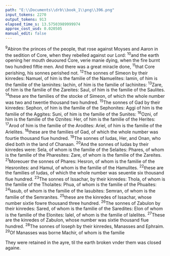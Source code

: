 ```yaml
---
path: "E:\\Documents\\drb\\book_1\\png\\396.png"
input_tokens: 2270
output_tokens: 913
elapsed_time_s: 13.57503989999974
approx_cost_usd: 0.020505
manual_edit: false
---
```

<sup>9</sup>Abiron the princes of the people, that rose against Moyses and Aaron in the sedition of Core, when they rebelled against our Lord: <sup>10</sup>and the earth opening her mouth deuoured Core, verie manie dying, when the fire burnt two hundred fiftie men. And there was a great miracle done, <sup>11</sup>that Core perishing, his sonnes perished not. <sup>12</sup>The sonnes of Simeon by their kinredes: Namuel, of him is the familie of the Namuelites: Iamin, of him is the familie of the Iaminites: Iachin, of him is the familie of Iachinites: <sup>13</sup>Zare, of him is the familie of the Zareites: Saul, of him is the familie of the Saulites. <sup>14</sup>these are the families of the stocke of Simeon, of which the whole number was two and twentie thousand two hundred. <sup>15</sup>The sonnes of Gad by their kinredes: Sephon, of him is the familie of the Sephonites: Aggi of him is the familie of the Aggites: Suni, of him is the familie of the Sunites: <sup>16</sup>Ozni, of him is the familie of the Oznites: Her, of him is the familie of the Herites: <sup>17</sup>Arod of him is the familie of the Arodites: Ariel, of him is the familie of the Arielites. <sup>18</sup>these are the families of Gad, of which the whole number was fourtie thousand fiue hundred. <sup>19</sup>The sonnes of Iudas, Her, and Onan, who died both in the land of Chanaan. <sup>20</sup>And the sonnes of Iudas by their kinredes were: Sela, of whom is the familie of the Selaites: Phares, of whom is the familie of the Pharesites: Zare, of whom is the familie of the Zareites. <sup>21</sup>Moreouer the sonnes of Phares: Hesron, of whom is the familie of the Hesronites: and Hamul, of whom is the familie of the Hamulites. <sup>22</sup>these are the families of Iudas, of which the whole number was seuentie six thousand fiue hundred. <sup>23</sup>The sonnes of Issachar, by their kinredes: Thola, of whom is the familie of the Tholaites: Phua, of whom is the familie of the Phuaites: <sup>24</sup>Iasub, of whom is the familie of the Iasubites: Semran, of whom is the familie of the Semranites. <sup>25</sup>these are the kinredes of Issachar, whose number sixtie fowre thousand three hundred. <sup>26</sup>The sonnes of Zabulon by their kinredes: Sared, of whom is the familie of the Saredites: Elon of whom is the familie of the Elonites: Ialel, of whom is the familie of Ialelites. <sup>27</sup>These are the kinredes of Zabulon, whose number was sixtie thousand fiue hundred. <sup>28</sup>The sonnes of Ioseph by their kinredes, Manasses and Ephraim. <sup>29</sup>Of Manasses was borne Machir, of whom is the familie

<aside>They were retained in the ayre, til the earth broken vnder them was closed againe.</aside>

[^1]: The people